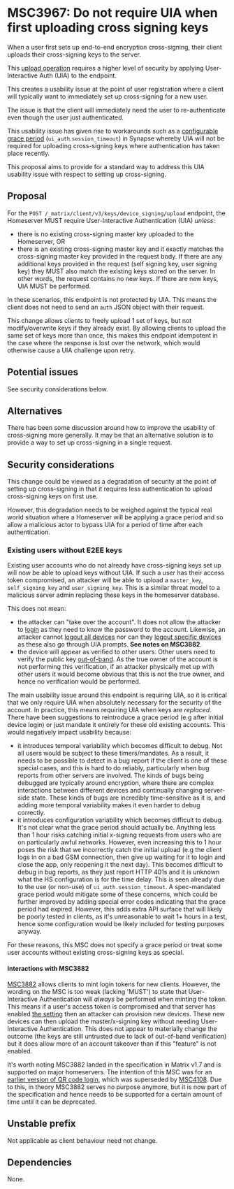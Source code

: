 # MSC3967: Do not require UIA when first uploading cross signing keys

When a user first sets up end-to-end encryption cross-signing, their client
uploads their cross-signing keys to the server.

This [upload operation](https://spec.matrix.org/v1.6/client-server-api/#post_matrixclientv3keysdevice_signingupload)
requires a higher level of security by applying User-Interactive Auth (UIA) to
the endpoint.

This creates a usability issue at the point of user registration where a client
will typically want to immediately set up cross-signing for a new user.

The issue is that the client will immediately need the user to re-authenticate
even though the user just authenticated.

This usability issue has given rise to workarounds such as a
[configurable grace period](https://matrix-org.github.io/synapse/v1.98/usage/configuration/config_documentation.html#ui_auth)
(`ui_auth`.`session_timeout`) in Synapse whereby UIA will not be required for
uploading cross-signing keys where authentication has taken place recently.

This proposal aims to provide for a standard way to address this UIA usability
issue with respect to setting up cross-signing.

## Proposal

For the `POST /_matrix/client/v3/keys/device_signing/upload` endpoint, the
Homeserver MUST require User-Interactive Authentication (UIA) _unless_:
 - there is no existing cross-signing master key uploaded to the Homeserver, OR
 - there is an existing cross-signing master key and it exactly matches the
   cross-signing master key provided in the request body. If there are any additional
   keys provided in the request (self signing key, user signing key) they MUST also
   match the existing keys stored on the server. In other words, the request contains
   no new keys. If there are new keys, UIA MUST be performed.

In these scenarios, this endpoint is not protected by UIA. This means the client does not
need to send an `auth` JSON object with their request.

This change allows clients to freely upload 1 set of keys, but not modify/overwrite keys if
they already exist. By allowing clients to upload the same set of keys more than once, this
makes this endpoint idempotent in the case where the response is lost over the network, which
would otherwise cause a UIA challenge upon retry.

## Potential issues

See security considerations below.


## Alternatives

There has been some discussion around how to improve the usability of
cross-signing more generally. It may be that an alternative solution is to
provide a way to set up cross-signing in a single request.

## Security considerations

This change could be viewed as a degradation of security at the point of setting
up cross-signing in that it requires less authentication to upload cross-signing
keys on first use.

However, this degradation needs to be weighed against the typical real world
situation where a Homeserver will be applying a grace period and so allow a
malicious actor to bypass UIA for a period of time after each authentication.

### Existing users without E2EE keys

Existing user accounts who do not already have cross-signing keys set up will
now be able to upload keys without UIA. If such a user has their access token
compromised, an attacker will be able to upload a `master_key`, `self_signing_key`
and `user_signing_key`. This is a similar threat model to a malicious server admin
replacing these keys in the homeserver database.

This does not mean:
 - the attacker can "take over the account". It does not allow the attacker to
   [login](https://spec.matrix.org/v1.10/client-server-api/#login) as they need to
   know the password to the account. Likewise, an attacker cannot [logout all devices](https://spec.matrix.org/v1.10/client-server-api/#post_matrixclientv3logoutall)
   nor can they [logout specific devices](https://spec.matrix.org/v1.10/client-server-api/#delete_matrixclientv3devicesdeviceid)
   as these also go through UIA prompts. **See notes on MSC3882**.
 - the device will appear as verified to other users. Other users need to verify the
   public key [out-of-band](https://spec.matrix.org/v1.10/client-server-api/#short-authentication-string-sas-verification).
   As the true owner of the account is not performing this verification, if an attacker
   physically met up with other users it would become obvious that this is not the true owner,
   and hence no verification would be performed.

The main usability issue around this endpoint is requiring UIA, so it is critical
that we only require UIA when absolutely necessary for the security of the account.
In practice, this means requiring UIA when keys are _replaced_. There have been
suggestions to reintroduce a grace period (e.g after initial device login) or just
mandate it entirely for these old existing accounts. This would negatively impact
usability because:
 - it introduces temporal variability which becomes difficult to debug. Not all users
   would be subject to these timers/mandates. As a result, it needs to be possible
   to detect in a bug report if the client is one of these special cases, and this is hard to do
   reliably, particularly when bug reports from other servers are involved. The kinds of
   bugs being debugged are typically around encryption, where there are complex interactions
   between different devices and continually changing server-side state. These kinds of bugs
   are incredibly time-sensitive as it is, and adding more temporal variability makes it even
   harder to debug correctly.
 - it introduces configuration variability which becomes difficult to debug. It's not
   clear what the grace period should actually be. Anything less than 1 hour risks
   catching initial x-signing requests from users who are on particularly awful networks.
   However, even increasing this to 1 hour poses the risk that we incorrectly catch the
   initial upload (e.g the client logs in on a bad GSM connection, then give up waiting
   for it to login and close the app, only reopening it the next day). This becomes
   difficult to debug in bug reports, as they just report HTTP 401s and it is unknown what
   the HS configuration is for the time delay. This is seen already due to the use (or non-use)
   of `ui_auth.session_timeout`. A spec-mandated grace period would mitigate some of these
   concerns, which could be further improved by adding special error codes indicating that
   the grace period had expired. However, this adds extra API surface that will likely be
   poorly tested in clients, as it's unreasonable to wait 1+ hours in a test, hence some
   configuration would be likely included for testing purposes anyway.

For these reasons, this MSC does not specify a grace period or treat some user accounts
without existing cross-signing keys as special.

#### Interactions with MSC3882

[MSC3882](https://github.com/matrix-org/matrix-spec-proposals/pull/3882) allows clients to
mint login tokens for new clients. However, the wording on the MSC is too weak (lacking 'MUST')
to state that User-Interactive Authentication will _always_ be performed when minting the token.
This means if a user's access token is compromised and that server has enabled
[the setting](https://element-hq.github.io/synapse/latest/usage/configuration/config_documentation.html#login_via_existing_session)
then an attacker can provision new devices. These new devices can then upload the master/x-signing key
without needing User-Interactive Authentication. This does not appear to materially change the
outcome (the keys are still untrusted due to lack of out-of-band verification) but it does allow
more of an account takeover than if this "feature" is not enabled.

It's worth noting MSC3882 landed in the specification in Matrix v1.7 and is supported on major homeservers.
The intention of this MSC was for an [earlier version of QR code login](https://github.com/matrix-org/matrix-spec-proposals/pull/3906),
which was superseded by [MSC4108](https://github.com/matrix-org/matrix-spec-proposals/pull/4108). Due to this,
in theory MSC3882 serves no purpose anymore, but it is now part of the specification and hence needs to be supported
for a certain amount of time until it can be deprecated.


## Unstable prefix

Not applicable as client behaviour need not change.

## Dependencies

None.

